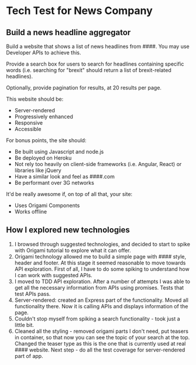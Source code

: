 # Tech Test for News Company

Build a news headline aggregator
----
Build a website that shows a list of news headlines from ####. You may use Developer APIs to achieve this.

Provide a search box for users to search for headlines containing specific words (i.e. searching for "brexit" should return a list of brexit-related headlines).

Optionally, provide pagination for results, at 20 results per page.

This website should be:
* Server-rendered
* Progressively enhanced
* Responsive
* Accessible


For bonus points, the site should:
* Be built using Javascript and node.js
* Be deployed on Heroku
* Not rely too heavily on client-side frameworks (i.e. Angular, React) or libraries like jQuery
* Have a similar look and feel as ####.com
* Be performant over 3G networks


It'd be really awesome if, on top of all that, your site:
* Uses Origami Components
* Works offline

How I explored new technologies
----
1. I browsed through suggested technologies, and decided to start to spike with Origami tutorial to explore what it can offer.
2. Origami technology allowed me to build a simple page with #### style, header and footer. At this stage it seemed reasonable to move towards API exploration. First of all, I have to do some spiking to understand how I can work with suggested APIs.
3. I moved to TDD API exploration. After a number of attempts I was able to get all the necessary information from APIs using promises. Tests that test APIs pass.
4. Server-rendered: created an Express part of the functionality. Moved all functionality there. Now it is calling APIs and displays information of the page.
5. Couldn't stop myself from spiking a search functionality - took just a little bit.
6. Cleaned all the styling - removed origami parts I don't need, put teasers in container, so that now you can see the topic of your search at the top. Changed the teaser type as this is the one that is currently used at real #### website. Next step - do all the test coverage for server-rendered part of app.
